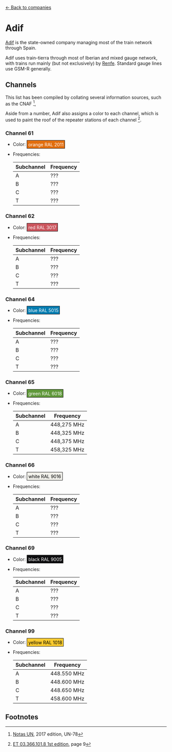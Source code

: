 ---
---

[← Back to companies](index.html#companies)

Adif
====

[Adif](http://www.adif.es/) is the state-owned company managing most of the train network through Spain.

Adif uses train-tierra through most of Iberian and mixed gauge network, with trains run mainly (but not exclusively) by [Renfe](https://renfe.com/).  Standard gauge lines use GSM-R generally.

Channels
--------

This list has been compiled by collating several information sources, such as the CNAF [^cnaf], 

Aside from a number, Adif also assigns a color to each channel, which is used to paint the roof of the repeater stations of each channel [^adifcolor].

<style>
.ralcolor {
	padding: 0.25em;
	border: black 1px solid;
}
</style>

### Channel 61

  - Color: <span class="ralcolor" style="background-color: #e26e0e; color: white;">orange RAL 2011</span>
  - Frequencies:

	| Subchannel | Frequency  |
	|------------|------------|
	| A          | ???        |
	| B          | ???        |
	| C          | ???        |
	| T          | ???        |

### Channel 62

  - Color: <span class="ralcolor" style="background-color: #cb555d; color: white;">red RAL 3017</span>
  - Frequencies:

	| Subchannel | Frequency  |
	|------------|------------|
	| A          | ???        |
	| B          | ???        |
	| C          | ???        |
	| T          | ???        |

### Channel 64

  - Color: <span class="ralcolor" style="background-color: #007cb0; color: white;">blue RAL 5015</span>
  - Frequencies:

	| Subchannel | Frequency  |
	|------------|------------|
	| A          | ???        |
	| B          | ???        |
	| C          | ???        |
	| T          | ???        |

### Channel 65

  - Color: <span class="ralcolor" style="background-color: #61993b; color: white;">green RAL 6018</span>
  - Frequencies:

	| Subchannel | Frequency   |
	|------------|-------------|
	| A          | 448,275 MHz |
	| B          | 448,325 MHz |
	| C          | 448,375 MHz |
	| T          | 458,325 MHz |

### Channel 66

  - Color: <span class="ralcolor" style="background-color: #f1f0ea; color: black;">white RAL 9016</span>
  - Frequencies:

	| Subchannel | Frequency  |
	|------------|------------|
	| A          | ???        |
	| B          | ???        |
	| C          | ???        |
	| T          | ???        |

### Channel 69

  - Color: <span class="ralcolor" style="background-color: #0e0e10; color: white;">black RAL 9005</span>
  - Frequencies:

	| Subchannel | Frequency  |
	|------------|------------|
	| A          | ???        |
	| B          | ???        |
	| C          | ???        |
	| T          | ???        |

### Channel 99

  - Color: <span class="ralcolor" style="background-color: #faca30; color: black;">yellow RAL 1018</span>
  - Frequencies:

	| Subchannel | Frequency   |
	|------------|-------------|
	| A          | 448.550 MHz |
	| B          | 448.600 MHz |
	| C          | 448.650 MHz |
	| T          | 458.600 MHz |

Footnotes
---------

[^adifcolor]: [ET 03.366.101.8 1st edition](casetas.pdf), page 9
[^cnaf]: [Notas UN](cnaf-un-2017.pdf), 2017 edition, UN-78
